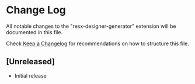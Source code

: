 # Change Log

All notable changes to the "resx-designer-generator" extension will be documented in this file.

Check [Keep a Changelog](http://keepachangelog.com/) for recommendations on how to structure this file.

## [Unreleased]

- Initial release
